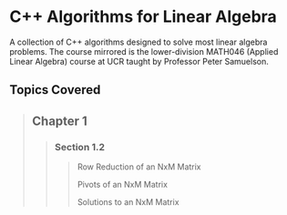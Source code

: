 # C++ Algorithms for Linear Algebra
A collection of C++ algorithms designed to solve most linear algebra problems. The course mirrored is the lower-division MATH046 (Applied Linear Algebra) course at UCR taught by Professor Peter Samuelson.

## **Topics Covered**
> ## Chapter 1
>
>> ### Section 1.2
>>> Row Reduction of an NxM Matrix
>>>
>>> Pivots of an NxM Matrix
>>>
>>> Solutions to an NxM Matrix